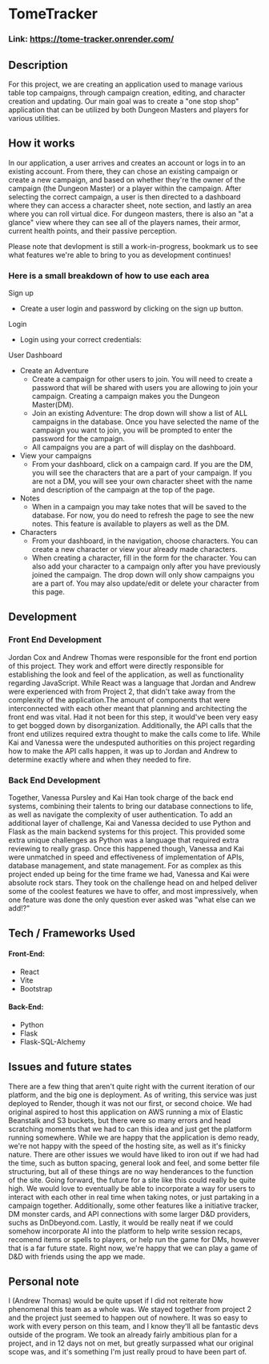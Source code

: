 # TomeTracker

### Link: https://tome-tracker.onrender.com/

## Description

For this project, we are creating an application used to manage various table top campaigns, through campaign creation, editing, and character creation and updating. Our main goal was to create a "one stop shop" application that can be utilized by both Dungeon Masters and players for various utilities.

## How it works

In our application, a user arrives and creates an account or logs in to an existing account. From there, they can chose an existing campaign or create a new campaign, and based on whether they're the owner of the campaign (the Dungeon Master) or a player within the campaign. After selecting the correct campaign, a user is then directed to a dashboard where they can access a character sheet, note section, and lastly an area where you can roll virtual dice. For dungeon masters, there is also an "at a glance" view where they can see all of the players names, their armor, current health points, and their passive perception.

Please note that devlopment is still a work-in-progress, bookmark us to see what features we're able to bring to you as development continues!

### Here is a small breakdown of how to use each area

Sign up
- Create a user login and password by clicking on the sign up button. 

Login
- Login using your correct credentials:

User Dashboard
- Create an Adventure
    - Create a campaign for other users to join. You will need to create a password that will be shared with users you are allowing to join your campaign. Creating a campaign makes you the Dungeon Master(DM).
    - Join an existing Adventure: The drop down will show a list of ALL campaigns in the database. Once you have selected the name of the campaign you want to join, you will be prompted to enter the password for the campaign. 
    - All campaigns you are a part of will display on the dashboard.
- View your campaigns
    - From your dashboard, click on a campaign card. If you are the DM, you will see the characters that are a part of your campaign. If you are not a DM, you will see your own character sheet with the name and description of the campaign at the top of the page.
- Notes
    - When in a campaign you may take notes that will be saved to the database. For now, you do need to refresh the page to see the new notes. This feature is available to players as well as the DM. 
- Characters
    - From your dashboard, in the navigation, choose characters. You can create a new character or view your already made characters. 
    - When creating a character, fill in the form for the character. You can also add your character to a campaign only after you have previously joined the campaign. The drop down will only show campaigns you are a part of. You may also update/edit or delete your character from this page. 


## Development

### Front End Development

Jordan Cox and Andrew Thomas were responsible for the front end portion of this project. They work and effort were directly responsible for establishing the look and feel of the application, as well as functionality regarding JavaScript. While React was a language that Jordan and Andrew were experienced with from Project 2, that didn't take away from the complexity of the application.The amount of components that were interconnected with each other meant that planning and architecting the front end was vital. Had it not been for this step, it would've been very easy to get bogged down by disorganization. Additionally, the API calls that the front end utilizes required extra thought to make the calls come to life. While Kai and Vanessa were the undesputed authorities on this project regarding how to make the API calls happen, it was up to Jordan and Andrew to determine exactly where and when they needed to fire. 

### Back End Development

Together, Vanessa Pursley and Kai Han took charge of the back end systems, combining their talents to bring our database connections to life, as well as navigate the complexity of user authentication. To add an additional layer of challenge, Kai and Vanessa decided to use Python and Flask as the main backend systems for this project. This provided some extra unique challenges as Python was a language that required extra reviewing to really grasp. Once this happened though, Vanessa and Kai were unmatched in speed and effectiveness of implementation of APIs, database management, and state management. For as complex as this project ended up being for the time frame we had, Vanessa and Kai were absolute rock stars. They took on the challenge head on and helped deliver some of the coolest features we have to offer, and most impressively, when one feature was done the only question ever asked was "what else can we add!?" 

## Tech / Frameworks Used

#### Front-End:

- React
- Vite
- Bootstrap

#### Back-End:

- Python
- Flask
- Flask-SQL-Alchemy

## Issues and future states

There are a few thing that aren't quite right with the current iteration of our platform, and the big one is deployment. As of writing, this service was just deployed to Render, though it was not our first, or second choice. We had original aspired to host this application on AWS running a mix of Elastic Beanstalk and S3 buckets, but there were so many errors and head scratching moments that we had to can this idea and just get the platform running somewhere. While we are happy that the application is demo ready, we're not happy with the speed of the hosting site, as well as it's finicky nature. There are other issues we would have liked to iron out if we had had the time, such as button spacing, general look and feel, and some better file structuring, but all of these things are no way henderances to the function of the site. Going forward, the future for a site like this could really be quite high. We would love to eventually be able to incorporate a way for users to interact with each other in real time when taking notes, or just partaking in a campaign together. Additionally, some other features like a initiative tracker, DM monster cards, and API connections with some larger D&D providers, suchs as DnDbeyond.com. Lastly, it would be really neat if we could somehow incorporate AI into the platform to help write session recaps, recomend items or spells to players, or help run the game for DMs, however that is a far future state. Right now, we're happy that we can play a game of D&D with friends using the app we made.

## Personal note

I (Andrew Thomas) would be quite upset if I did not reiterate how phenomenal this team as a whole was. We stayed together from project 2 and the project just seemed to happen out of nowhere. It was so easy to work with every person on this team, and I know they'll all be fantastic devs outside of the program. We took an already fairly ambitious plan for a project, and in 12 days not on met, but greatly surpassed what our original scope was, and it's something I'm just really proud to have been part of. 
